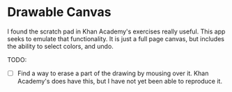 Drawable Canvas
==============
I found the scratch pad in Khan Academy's exercises really useful. This app seeks to emulate that functionality. It is just a full page canvas, but includes the ability to select colors, and undo.

TODO:
- [ ] Find a way to erase a part of the drawing by mousing over it. Khan Academy's does have this, but I have not yet been able to reproduce it.
